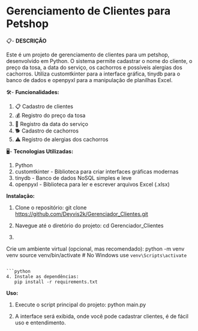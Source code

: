 # Gerenciamento de Clientes para Petshop

📋- **DESCRIÇÃO**

Este é um projeto de gerenciamento de clientes para um petshop, desenvolvido em Python. O sistema permite cadastrar o nome do cliente, o preço da tosa, a data do serviço, os cachorros e possíveis alergias dos cachorros. Utiliza customtkinter para a interface gráfica, tinydb para o banco de dados e openpyxl para a manipulação de planilhas Excel.


🛠️- **Funcionalidades:**

1. 📋 Cadastro de clientes
2. 💰 Registro do preço da tosa
3. 📅 Registro da data do serviço
4. 🐕 Cadastro de cachorros
5. ⚠️ Registro de alergias dos cachorros

🖥️- **Tecnologias Utilizadas:**
1. Python
2. customtkinter - Biblioteca para criar interfaces gráficas modernas
3. tinydb - Banco de dados NoSQL simples e leve
4. openpyxl - Biblioteca para ler e escrever arquivos Excel (.xlsx)

**Instalação:**

1. Clone o repositório:
   git clone https://github.com/Deyvis2k/Gerenciador_Clientes.git

2. Navegue até o diretório do projeto:
   cd Gerenciador_Clientes

3. ```python
Crie um ambiente virtual (opcional, mas recomendado):
     python -m venv venv
     source venv/bin/activate  # No Windows use `venv\Scripts\activate`
```

```python
4. Instale as dependências:
   pip install -r requirements.txt

```
**Uso:**

1. Execute o script principal do projeto:
   python main.py

2. A interface será exibida, onde você pode cadastrar clientes, é de fácil uso e entendimento.
